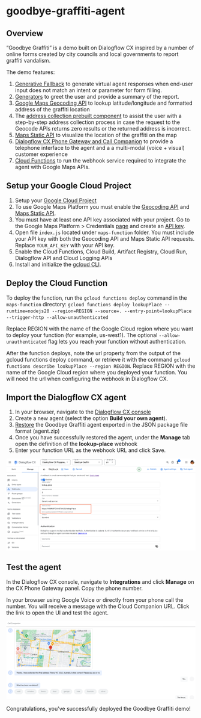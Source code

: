 # goodbye-graffiti-agent

## Overview

“Goodbye Graffiti” is a demo built on Dialogflow CX inspired by a number of online forms created by city councils and local governments to report graffiti vandalism. 

The demo features:
1. [Generative Fallback](https://cloud.google.com/dialogflow/cx/docs/concept/generative-fallback) to generate virtual agent responses when end-user input does not match an intent or parameter for form filling. 
1. [Generators](https://cloud.google.com/dialogflow/cx/docs/concept/generators) to greet the user and provide a summary of the report. 
1. [Google Maps Geocoding API](https://developers.google.com/maps/documentation/geocoding/requests-geocoding) to lookup latitude/longitude and formatted address of the graffiti location 
1. The [address collection prebuilt component](https://cloud.google.com/dialogflow/cx/docs/concept/prebuilt-component/address-collection) to assist the user with a step-by-step address collection process in case the request to the Geocode APIs returns zero results or the returned address is incorrect.  
1. [Maps Static API](https://developers.google.com/maps/documentation/maps-static/overview) to visualize the location of the graffiti on the map
1. [Dialogflow CX Phone Gateway and Call Companion](https://cloud.google.com/dialogflow/cx/docs/concept/integration/phone-gateway) to provide a telephone interface to the agent and a a multi-modal (voice + visual) customer experience
1. [Cloud Functions](https://cloud.google.com/functions/docs/configuring) to run the webhook service required to integrate the agent with Google Maps APIs. 

## Setup your Google Cloud Project
1. Setup your [Google Cloud Project](https://developers.google.com/maps/documentation/maps-static/cloud-setup) 
1. To use Google Maps Platform you must enable the [Geocoding API](https://console.cloud.google.com/apis/library/geocoding-backend.googleapis.com?utm_source=Docs_EnableAPIs&utm_content=Docs_geocoding-backend&_gl=1*1syfwbs*_ga*MTMxNzQwMTEyNS4xNjkyMDE1OTQ1*_ga_NRWSTWS78N*MTY5MjAxNTk0Ni4xLjEuMTY5MjAxNjk4Ni4wLjAuMA..) and [Maps Static API](https://console.cloud.google.com/apis/library/static-maps-backend.googleapis.com?utm_source=Docs_EnableAPIs&utm_content=Docs_static-maps-backend&_gl=1*13fpvaq*_ga*MTMxNzQwMTEyNS4xNjkyMDE1OTQ1*_ga_NRWSTWS78N*MTY5MjAxNTk0Ni4xLjEuMTY5MjAxNjk4Ni4wLjAuMA..). 
1. You must have at least one API key associated with your project. Go to the Google Maps Platform > Credentials [page](https://console.cloud.google.com/project/_/google/maps-apis/credentials?utm_source=Docs_CreateAPIKey&utm_content=Docs_static-maps-backend&_gl=1*8gesr0*_ga*MTMxNzQwMTEyNS4xNjkyMDE1OTQ1*_ga_NRWSTWS78N*MTY5MjAxNTk0Ni4xLjEuMTY5MjAxNzI2MS4wLjAuMA..) and create an [API key](https://developers.google.com/maps/documentation/maps-static/get-api-key#creating-api-keys).  
1. Open file `index.js` located under `maps-function` folder. You must include your API key with both the Geocoding API and Maps Static API requests. Replace `YOUR_API_KEY` with your API key. 
1. Enable the Cloud Functions, Cloud Build, Artifact Registry, Cloud Run, Dialogflow API and Cloud Logging APIs
1. Install and initialize the [gcloud CLI](https://cloud.google.com/sdk/docs/install).

## Deploy the Cloud Function
To deploy the function, run the `gcloud functions deploy` command in the `maps-function` directory:
`gcloud functions deploy lookupPlace --runtime=nodejs20 --region=REGION --source=. --entry-point=lookupPlace --trigger-http --allow-unauthenticated`

Replace REGION with the name of the Google Cloud region where you want to deploy your function (for example, us-west1).
The optional `--allow-unauthenticated` flag lets you reach your function without authentication.

After the function deploys, note the url property from the output of the gcloud functions deploy command, or retrieve it with the command `gcloud functions describe lookupPlace --region REGION`. Replace REGION with the name of the Google Cloud region where you deployed your function. You will need the url when configuring the webhook in Dialogflow CX. 

## Import the Dialogflow CX agent
1. In your browser, navigate to the [Dialogflow CX console](https://dialogflow.cloud.google.com/cx/projects)
1. Create a new agent (select the option **Build your own agent**).
1. [Restore](https://cloud.google.com/dialogflow/cx/docs/concept/agent#export) the Goodbye Graffiti agent exported in the JSON package file format (agent.zip) 
1. Once you have successfully restored the agent, under the **Manage** tab open the definition of the **lookup-place** webhook
1. Enter your function URL as the webhook URL and click Save.

![Dialogflow CX Webhook](images/webhook.png)

## Test the agent
In the Dialogflow CX console, navigate to **Integrations** and click **Manage** on the CX Phone Gateway panel.
Copy the phone number.

In your browser using Google Voice or directly from your phone call the number. You will receive a message with the Cloud Companion URL. Click the link to open the UI and test the agent.    

![Demo](images/demo.png)

Congratulations, you've successfully deployed the Goodbye Graffiti demo!

